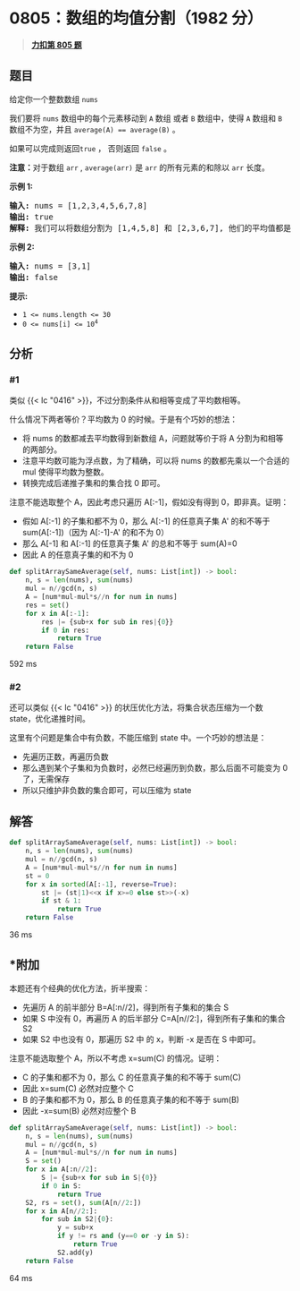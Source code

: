 # 0805：数组的均值分割（1982 分）


> <u>**[力扣第 805 题](https://leetcode.cn/problems/split-array-with-same-average/)**</u>

## 题目

<p>给定你一个整数数组<meta charset="UTF-8" /> <code>nums</code></p>

<p>我们要将<meta charset="UTF-8" /> <code>nums</code> 数组中的每个元素移动到 <code>A</code> 数组 或者 <code>B</code> 数组中，使得 <code>A</code> 数组和<meta charset="UTF-8" /> <code>B</code> 数组不为空，并且<meta charset="UTF-8" /> <code>average(A) == average(B)</code> 。</p>

<p>如果可以完成则返回<code>true</code> ， 否则返回 <code>false</code>  。</p>

<p><strong>注意：</strong>对于数组<meta charset="UTF-8" /> <code>arr</code> , <meta charset="UTF-8" /> <code>average(arr)</code> 是<meta charset="UTF-8" /> <code>arr</code> 的所有元素的和除以<meta charset="UTF-8" /> <code>arr</code> 长度。</p>



<p><strong>示例 1:</strong></p>

<pre>
<strong>输入:</strong> nums = [1,2,3,4,5,6,7,8]
<strong>输出:</strong> true
<strong>解释: </strong>我们可以将数组分割为 [1,4,5,8] 和 [2,3,6,7], 他们的平均值都是4.5。
</pre>

<p><strong>示例 2:</strong></p>

<pre>
<strong>输入:</strong> nums = [3,1]
<strong>输出:</strong> false
</pre>



<p><strong>提示:</strong></p>

<ul>
<li><code>1 &lt;= nums.length &lt;= 30</code></li>
<li><code>0 &lt;= nums[i] &lt;= 10<sup>4</sup></code></li>
</ul>


## 分析

### #1

类似 {{< lc "0416" >}}，不过分割条件从和相等变成了平均数相等。

什么情况下两者等价？平均数为 0 的时候。于是有个巧妙的想法：
- 将 nums 的数都减去平均数得到新数组 A，问题就等价于将 A 分割为和相等的两部分。
- 注意平均数可能为浮点数，为了精确，可以将 nums 的数都先乘以一个合适的 mul 使得平均数为整数。
- 转换完成后递推子集和的集合找 0 即可。

注意不能选取整个 A，因此考虑只遍历 A[:-1]，假如没有得到 0，即非真。证明：
- 假如 A[:-1] 的子集和都不为 0，那么 A[:-1] 的任意真子集 A' 的和不等于 sum(A[:-1])（因为 A[:-1]-A' 的和不为 0）
- 那么 A[-1] 和 A[:-1] 的任意真子集 A' 的总和不等于 sum(A)=0
- 因此 A 的任意真子集的和不为 0



```python
def splitArraySameAverage(self, nums: List[int]) -> bool:
    n, s = len(nums), sum(nums)
    mul = n//gcd(n, s)
    A = [num*mul-mul*s//n for num in nums]
    res = set()
    for x in A[:-1]:
        res |= {sub+x for sub in res|{0}}
        if 0 in res:
            return True
    return False
```
592 ms

### #2

还可以类似 {{< lc "0416" >}} 的状压优化方法，将集合状态压缩为一个数 state，优化递推时间。

这里有个问题是集合中有负数，不能压缩到 state 中。一个巧妙的想法是：
- 先遍历正数，再遍历负数
- 那么遇到某个子集和为负数时，必然已经遍历到负数，那么后面不可能变为 0 了，无需保存
- 所以只维护非负数的集合即可，可以压缩为 state

## 解答

```python
def splitArraySameAverage(self, nums: List[int]) -> bool:
    n, s = len(nums), sum(nums)
    mul = n//gcd(n, s)
    A = [num*mul-mul*s//n for num in nums]
    st = 0
    for x in sorted(A[:-1], reverse=True):
        st |= (st|1)<<x if x>=0 else st>>(-x)
        if st & 1:
            return True
    return False
```
36 ms


## *附加

本题还有个经典的优化方法，折半搜索：
- 先遍历 A 的前半部分 B=A[:n//2]，得到所有子集和的集合 S
- 如果 S 中没有 0，再遍历 A 的后半部分 C=A[n//2:]，得到所有子集和的集合 S2
- 如果 S2 中也没有 0，那遍历 S2 中 的 x，判断 -x 是否在 S 中即可。

注意不能选取整个 A，所以不考虑 x=sum(C) 的情况。证明：
- C 的子集和都不为 0，那么 C 的任意真子集的和不等于 sum(C)
- 因此 x=sum(C) 必然对应整个 C
- B 的子集和都不为 0，那么 B 的任意真子集的和不等于 sum(B)
- 因此 -x=sum(B) 必然对应整个 B

```python
def splitArraySameAverage(self, nums: List[int]) -> bool:
    n, s = len(nums), sum(nums)
    mul = n//gcd(n, s)
    A = [num*mul-mul*s//n for num in nums]
    S = set()
    for x in A[:n//2]:
        S |= {sub+x for sub in S|{0}}
        if 0 in S:
            return True
    S2, rs = set(), sum(A[n//2:])
    for x in A[n//2:]:
        for sub in S2|{0}:
            y = sub+x
            if y != rs and (y==0 or -y in S):
                return True
            S2.add(y)
    return False
```
64 ms

